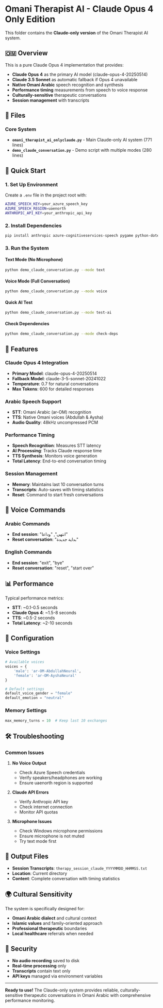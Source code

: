 # Omani Therapist AI - Claude Opus 4 Only Edition

This folder contains the **Claude-only version** of the Omani Therapist AI system.

## 🇴🇲 Overview

This is a pure Claude Opus 4 implementation that provides:

- **Claude Opus 4** as the primary AI model (claude-opus-4-20250514)
- **Claude 3.5 Sonnet** as automatic fallback if Opus 4 unavailable
- **Native Omani Arabic** speech recognition and synthesis
- **Performance timing** measurements from speech to voice response
- **Culturally-sensitive** therapeutic conversations
- **Session management** with transcripts

## 📁 Files

### Core System
- **`omani_therapist_ai_onlyclaude.py`** - Main Claude-only AI system (771 lines)
- **`demo_claude_conversation.py`** - Demo script with multiple modes (280 lines)

## 🚀 Quick Start

### 1. Set Up Environment
Create a `.env` file in the project root with:
```bash
AZURE_SPEECH_KEY=your_azure_speech_key
AZURE_SPEECH_REGION=uaenorth
ANTHROPIC_API_KEY=your_anthropic_api_key
```

### 2. Install Dependencies
```bash
pip install anthropic azure-cognitiveservices-speech pygame python-dotenv
```

### 3. Run the System

#### Text Mode (No Microphone)
```bash
python demo_claude_conversation.py --mode text
```

#### Voice Mode (Full Conversation)
```bash
python demo_claude_conversation.py --mode voice
```

#### Quick AI Test
```bash
python demo_claude_conversation.py --mode test-ai
```

#### Check Dependencies
```bash
python demo_claude_conversation.py --mode check-deps
```

## 🎯 Features

### Claude Opus 4 Integration
- **Primary Model**: claude-opus-4-20250514
- **Fallback Model**: claude-3-5-sonnet-20241022
- **Temperature**: 0.7 for natural conversations
- **Max Tokens**: 600 for detailed responses

### Arabic Speech Support
- **STT**: Omani Arabic (ar-OM) recognition
- **TTS**: Native Omani voices (Abdullah & Aysha)
- **Audio Quality**: 48kHz uncompressed PCM

### Performance Timing
- **Speech Recognition**: Measures STT latency
- **AI Processing**: Tracks Claude response time
- **TTS Synthesis**: Monitors voice generation
- **Total Latency**: End-to-end conversation timing

### Session Management
- **Memory**: Maintains last 10 conversation turns
- **Transcripts**: Auto-saves with timing statistics
- **Reset**: Command to start fresh conversations

## 🎤 Voice Commands

### Arabic Commands
- **End session**: "انتهى", "وداعا"
- **Reset conversation**: "بداية جديدة"

### English Commands
- **End session**: "exit", "bye"
- **Reset conversation**: "reset", "start over"

## 📊 Performance

Typical performance metrics:
- **STT**: ~0.1-0.5 seconds
- **Claude Opus 4**: ~1.5-8 seconds
- **TTS**: ~0.5-2 seconds
- **Total Latency**: ~2-10 seconds

## 🔧 Configuration

### Voice Settings
```python
# Available voices
voices = {
    'male': 'ar-OM-AbdullahNeural',
    'female': 'ar-OM-AyshaNeural'
}

# Default settings
default_voice_gender = "female"
default_emotion = "neutral"
```

### Memory Settings
```python
max_memory_turns = 10  # Keep last 10 exchanges
```

## 🛠️ Troubleshooting

### Common Issues

1. **No Voice Output**
   - Check Azure Speech credentials
   - Verify speakers/headphones are working
   - Ensure uaenorth region is supported

2. **Claude API Errors**
   - Verify Anthropic API key
   - Check internet connection
   - Monitor API quotas

3. **Microphone Issues**
   - Check Windows microphone permissions
   - Ensure microphone is not muted
   - Try text mode first

## 📄 Output Files

- **Session Transcripts**: `therapy_session_claude_YYYYMMDD_HHMMSS.txt`
- **Location**: Current directory
- **Content**: Complete conversation with timing statistics

## 🌍 Cultural Sensitivity

The system is specifically designed for:
- **Omani Arabic dialect** and cultural context
- **Islamic values** and family-oriented approach
- **Professional therapeutic** boundaries
- **Local healthcare** referrals when needed

## 🔐 Security

- **No audio recording** saved to disk
- **Real-time processing** only
- **Transcripts** contain text only
- **API keys** managed via environment variables

---

**Ready to use!** The Claude-only system provides reliable, culturally-sensitive therapeutic conversations in Omani Arabic with comprehensive performance monitoring. 